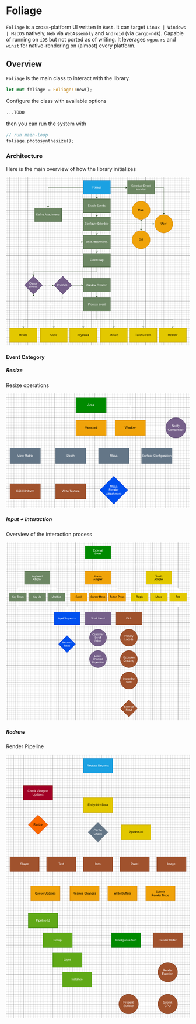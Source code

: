 # Foliage

`Foliage` is a cross-platform UI written in `Rust`. It can target `Linux | Windows | MacOS` natively,
`Web` via `WebAssembly` and `Android` (via `cargo-ndk`). Capable of running on `iOS` but not ported
as of writing. It leverages `wgpu.rs` and `winit` for native-rendering on (almost) every platform.

## Overview

`Foliage` is the main class to interact with the library.

```rust
let mut foliage = Foliage::new();
```

Configure the class with available options

```rust
...TODO
```

then you can run the system with

```rust
// run main-loop
foliage.photosynthesize();
```

### Architecture

Here is the main overview of how the library initializes

![arch](foliage/book/assets/foliage.drawio.png)

#### Event Category

##### Resize

Resize operations

![resize](foliage/book/assets/resize.drawio.png)

##### Input + Interaction

Overview of the interaction process

![interaction](foliage/book/assets/input.drawio.png)

##### Redraw

Render Pipeline

![render-pipeline](foliage/book/assets/redraw.drawio.png)